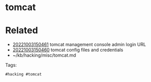 # tomcat

# Related

- [20221003150461](/zet/20221003150461/README.md) tomcat management console admin login URL
- [20221003150460](/zet/20221003150460/README.md) tomcat config files and credentials
- ~/kb/hacking/misc/tomcat.md

Tags:

    #hacking #tomcat 
